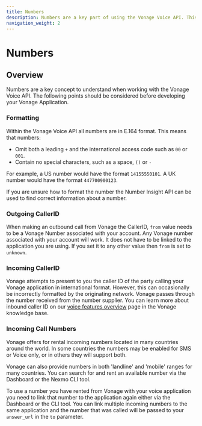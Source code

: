 ```yaml
---
title: Numbers
description: Numbers are a key part of using the Vonage Voice API. This guide covers number formatting, outgoing caller IDs and incoming call numbers.
navigation_weight: 2
---
```


# Numbers

## Overview

Numbers are a key concept to understand when working with the Vonage Voice API. The following points should be considered before developing your Vonage Application.

### Formatting

Within the Vonage Voice API all numbers are in E.164 format. This means that numbers:

* Omit both a leading `+` and the international access code such as `00` or `001`. 
* Contain no special characters, such as a space, `()` or `-`

For example, a US number would have the format `14155550101`. A UK number would have the format `447700900123`. 

If you are unsure how to format the number the Number Insight API can be used to find correct information about a number.

### Outgoing CallerID

When making an outbound call from Vonage the CallerID, `from` value needs to be a Vonage Number associated with your account. Any Vonage number associated with your account will work. It does not have to be linked to the application you are using. If you set it to any other value then `from` is set to `unknown`.


### Incoming CallerID

Vonage attempts to present to you the caller ID of the party calling your Vonage application in international format. However, this can occasionally be incorrectly formatted by the originating network. Vonage passes through the number received from the number supplier. You can learn more about inbound caller ID on our [voice features overview](https://help.nexmo.com/hc/en-us/articles/115011761808) page in the Vonage knowledge base.


### Incoming Call Numbers 

Vonage offers for rental incoming numbers located in many countries around the world. In some countries the numbers may be enabled for SMS or Voice only, or in others they will support both.

Vonage can also provide numbers in both 'landline' and 'mobile' ranges for many countries. You can search for and rent an available number via the Dashboard or the Nexmo CLI tool. 

To use a number you have rented from Vonage with your voice application you need to link that number to the application again either via the Dashboard or the CLI tool. You can link multiple incoming numbers to the same application and the number that was called will be passed to your `answer_url` in the `to` parameter.
